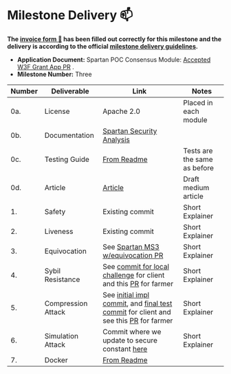 # Milestone Delivery :mailbox:

**The [invoice form :pencil:](https://docs.google.com/forms/d/e/1FAIpQLSfmNYaoCgrxyhzgoKQ0ynQvnNRoTmgApz9NrMp-hd8mhIiO0A/viewform) has been filled out correctly for this milestone and the delivery is according to the official [milestone delivery guidelines](https://github.com/w3f/Grants-Program/blob/master/docs/milestone-deliverables-guidelines.md).**  

* **Application Document:** Spartan POC Consensus Module: [Accepted W3F Grant App PR](https://github.com/w3f/Open-Grants-Program/pull/357) . 
* **Milestone Number:** Three

| Number | Deliverable | Link | Notes |
| ------------- | ------------- | ------------- |------------- |
| 0a. | License | Apache 2.0 | Placed in each module |
| 0b. | Documentation | [Spartan Security Analysis]() | |
| 0c. | Testing Guide | [From Readme]() | Tests are the same as before |
| 0d. | Article | [Article]() | Draft medium article |
| 1. | Safety | Existing commit | Short Explainer |  
| 2. | Liveness | Existing commit | Short Explainer |
| 3. | Equivocation | See [Spartan MS3 w/equivocation PR](https://github.com/subspace/substrate/pull/7) | Short Explainer |
| 4. | Sybil Resistance | See [commit for local challenge](https://github.com/subspace/substrate/commit/8e1f00be49eaabb14efccac2706b79aee9b1dd62) for client and this [PR](https://github.com/subspace/spartan-farmer/pull/6) for farmer | Short Explainer |
| 5. | Compression Attack | See [initial impl commit](https://github.com/subspace/substrate/commit/59ff6755e22ab98610dfbf913dd99ee075294e7e), and [final test commit](https://github.com/subspace/substrate/commit/59ff6755e22ab98610dfbf913dd99ee075294e7e) for client and see this [PR](https://github.com/subspace/spartan-farmer/pull/6) for farmer | Short Explainer |
| 6. | Simulation Attack | Commit where we update to secure constant [here](https://github.com/subspace/substrate/commit/f46ff09cc3b6abdab3891b98fb049e2a139c7bcc) | Short Explainer |
| 7. | Docker | [From Readme](https://github.com/subspace/substrate/tree/w3f-spartan-ms-2/bin/node-template-spartan#run-with-docker) |  |

  
